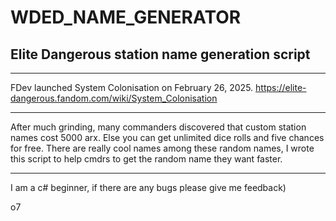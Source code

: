 # WDED_NAME_GENERATOR
## **Elite Dangerous station name generation script**

---

FDev launched System Colonisation on February 26, 2025.
https://elite-dangerous.fandom.com/wiki/System_Colonisation

---

After much grinding, many commanders discovered that custom station names cost 5000 arx.
Else you can get unlimited dice rolls and five chances for free. There are really cool names among these random names, I wrote this script to help cmdrs to get the random name they want faster.

---
I am a c# beginner, if there are any bugs please give me feedback)

o7
